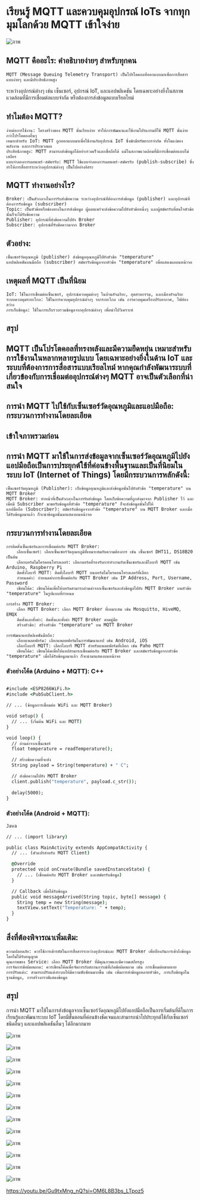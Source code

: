 # เรียนรู้ MQTT และควบคุมอุปกรณ์ IoTs จากทุกมุมโลกด้วย MQTT เข้าใจง่าย

![ภาพ](https://github.com/user-attachments/assets/d013eeb0-9960-44fd-90c3-9e11d150f529)



## MQTT คืออะไร: คำอธิบายง่ายๆ สำหรับทุกคน

    MQTT (Message Queuing Telemetry Transport) เป็นโปรโตคอลที่ออกแบบมาเพื่อการสื่อสารแบบง่ายๆ และมีประสิทธิภาพสูง 
ระหว่างอุปกรณ์ต่างๆ เช่น เซ็นเซอร์, อุปกรณ์ IoT, และแอปพลิเคชัน โดยเฉพาะอย่างยิ่งในสภาพแวดล้อมที่มีการเชื่อมต่อแบบจำกัด หรือต้องการส่งข้อมูลแบบเรียลไทม์

## ทำไมต้อง MQTT?

    ง่ายต่อการใช้งาน: โครงสร้างของ MQTT นั้นเรียบง่าย ทำให้การพัฒนาและใช้งานโปรแกรมที่ใช้ MQTT นั้นง่ายกว่าโปรโตคอลอื่นๆ
    เหมาะสำหรับ IoT: MQTT ถูกออกแบบมาเพื่อใช้งานกับอุปกรณ์ IoT ซึ่งมักมีทรัพยากรจำกัด ทั้งในแง่ของพลังงาน และการประมวลผล
    ประสิทธิภาพสูง: MQTT สามารถส่งข้อมูลได้อย่างรวดเร็วและเชื่อถือได้ แม้ในสภาพแวดล้อมที่มีการเชื่อมต่อแบบไม่เสถียร
    แบบจำลองการเผยแพร่-สมัครรับ: MQTT ใช้แบบจำลองการเผยแพร่-สมัครรับ (publish-subscribe) ซึ่งทำให้การสื่อสารระหว่างอุปกรณ์ต่างๆ เป็นไปอย่างอิสระ

## MQTT ทำงานอย่างไร?

    Broker: เป็นตัวกลางในการรับส่งข้อความ ระหว่างอุปกรณ์ที่ต้องการส่งข้อมูล (publisher) และอุปกรณ์ที่ต้องการรับข้อมูล (subscriber)
    Topic: เป็นหัวข้อหรือช่องทางในการส่งข้อมูล ผู้เผยแพร่จะส่งข้อความไปยังหัวข้อหนึ่งๆ และผู้สมัครรับที่สนใจหัวข้อนั้นก็จะได้รับข้อความ
    Publisher: อุปกรณ์ที่ส่งข้อความไปยัง Broker
    Subscriber: อุปกรณ์ที่รับข้อความจาก Broker

## ตัวอย่าง:

    เซ็นเซอร์วัดอุณหภูมิ (publisher) ส่งข้อมูลอุณหภูมิไปยังหัวข้อ "temperature"
    แอปพลิเคชันบนมือถือ (subscriber) สมัครรับข้อมูลจากหัวข้อ "temperature" เพื่อแสดงผลบนหน้าจอ

## เหตุผลที่ MQTT เป็นที่นิยม

    IoT: ใช้ในการเชื่อมต่อเซ็นเซอร์, อุปกรณ์ควบคุมต่างๆ ในบ้านอัจฉริยะ, อุตสาหกรรม, และเมืองอัจฉริยะ
    ระบบควบคุมระยะไกล: ใช้ในการควบคุมอุปกรณ์ต่างๆ จากระยะไกล เช่น การควบคุมเครื่องปรับอากาศ, ไฟส่องสว่าง
    การเก็บข้อมูล: ใช้ในการเก็บรวบรวมข้อมูลจากอุปกรณ์ต่างๆ เพื่อนำไปวิเคราะห์

## สรุป

## MQTT เป็นโปรโตคอลที่ทรงพลังและมีความยืดหยุ่น เหมาะสำหรับการใช้งานในหลากหลายรูปแบบ โดยเฉพาะอย่างยิ่งในด้าน IoT และระบบที่ต้องการการสื่อสารแบบเรียลไทม์ หากคุณกำลังพัฒนาระบบที่เกี่ยวข้องกับการเชื่อมต่ออุปกรณ์ต่างๆ MQTT อาจเป็นตัวเลือกที่น่าสนใจ




## การนำ MQTT ไปใช้กับเซ็นเซอร์วัดอุณหภูมิและแอปมือถือ: กระบวนการทำงานโดยละเอียด

## เข้าใจภาพรวมก่อน

## การนำ MQTT มาใช้ในการส่งข้อมูลจากเซ็นเซอร์วัดอุณหภูมิไปยังแอปมือถือเป็นการประยุกต์ใช้ที่ค่อนข้างพื้นฐานและเป็นที่นิยมในระบบ IoT (Internet of Things) โดยมีกระบวนการหลักดังนี้:

    เซ็นเซอร์วัดอุณหภูมิ (Publisher): เก็บข้อมูลอุณหภูมิและส่งข้อมูลนั้นไปยังหัวข้อ "temperature" บน MQTT Broker
    MQTT Broker: ทำหน้าที่เป็นตัวกลางในการรับส่งข้อมูล โดยเก็บข้อความที่ถูกส่งมาจาก Publisher ไว้ และเมื่อมี Subscriber มาขอรับข้อมูลที่หัวข้อ "temperature" ก็จะส่งข้อมูลนั้นไปให้
    แอปมือถือ (Subscriber): สมัครรับข้อมูลจากหัวข้อ "temperature" บน MQTT Broker และเมื่อได้รับข้อมูลมาแล้ว ก็จะนำข้อมูลนั้นมาแสดงบนหน้าจอ

## กระบวนการทำงานโดยละเอียด

    การติดตั้งเซ็นเซอร์และการเชื่อมต่อกับ MQTT Broker:
        เลือกเซ็นเซอร์: เลือกเซ็นเซอร์วัดอุณหภูมิที่เหมาะสมกับความต้องการ เช่น เซ็นเซอร์ DHT11, DS18B20 เป็นต้น
        เลือกบอร์ดไมโครคอนโทรลเลอร์: เลือกบอร์ดที่รองรับการทำงานกับเซ็นเซอร์และมีไลบารี MQTT เช่น Arduino, Raspberry Pi
        ติดตั้งไลบารี MQTT: ติดตั้งไลบารี MQTT บนบอร์ดไมโครคอนโทรลเลอร์ที่เลือก
        กำหนดค่า: กำหนดค่าการเชื่อมต่อกับ MQTT Broker เช่น IP Address, Port, Username, Password
        เขียนโค้ด: เขียนโค้ดเพื่อให้บอร์ดสามารถอ่านค่าจากเซ็นเซอร์และส่งข้อมูลไปยัง MQTT Broker บนหัวข้อ "temperature" ในรูปแบบที่กำหนด

    การสร้าง MQTT Broker:
        เลือก MQTT Broker: เลือก MQTT Broker ที่เหมาะสม เช่น Mosquitto, HiveMQ, EMQX
        ติดตั้งและตั้งค่า: ติดตั้งและตั้งค่า MQTT Broker ตามคู่มือ
        สร้างหัวข้อ: สร้างหัวข้อ "temperature" บน MQTT Broker

    การพัฒนาแอปพลิเคชันมือถือ:
        เลือกแพลตฟอร์ม: เลือกแพลตฟอร์มในการพัฒนาแอป เช่น Android, iOS
        เลือกไลบารี MQTT: เลือกไลบารี MQTT สำหรับแพลตฟอร์มที่เลือก เช่น Paho MQTT
        เขียนโค้ด: เขียนโค้ดเพื่อให้แอปสามารถเชื่อมต่อกับ MQTT Broker และสมัครรับข้อมูลจากหัวข้อ "temperature" เมื่อได้รับข้อมูลมาแล้ว ก็จะนำมาแสดงบนหน้าจอ



### ตัวอย่างโค้ด (Arduino + MQTT): C++
```cmd

#include <ESP8266WiFi.h>
#include <PubSubClient.h>

// ... (ข้อมูลการเชื่อมต่อ WiFi และ MQTT Broker)

void setup() {
  // ... (เริ่มต้น WiFi และ MQTT)
}

void loop() {
  // อ่านค่าจากเซ็นเซอร์
  float temperature = readTemperature();

  // สร้างข้อความที่จะส่ง
  String payload = String(temperature) + " C";

  // ส่งข้อความไปยัง MQTT Broker
  client.publish("temperature", payload.c_str());
  
  delay(5000);
}


```

### ตัวอย่างโค้ด (Android + MQTT):
```cmd
Java

// ... (import library)

public class MainActivity extends AppCompatActivity {
  // ... (ตัวแปรสำหรับ MQTT Client)

  @Override
  protected void onCreate(Bundle savedInstanceState) {
    // ... (เชื่อมต่อกับ MQTT Broker และสมัครรับข้อมูล)
  }

  // Callback เมื่อได้รับข้อมูล
  public void messageArrived(String topic, byte[] message) {
    String temp = new String(message);
    textView.setText("Temperature: " + temp);
  }
}

```


##  สิ่งที่ต้องพิจารณาเพิ่มเติม:

    ความปลอดภัย: ควรใช้การเข้ารหัสในการสื่อสารระหว่างอุปกรณ์และ MQTT Broker เพื่อป้องกันการเข้าถึงข้อมูลโดยไม่ได้รับอนุญาต
    คุณภาพของ Service: เลือก MQTT Broker ที่มีคุณภาพและมีความเสถียรสูง
    การจัดการข้อผิดพลาด: ควรเขียนโค้ดเพื่อจัดการกับสถานการณ์ที่เกิดข้อผิดพลาด เช่น การเชื่อมต่อขาดหาย
    การปรับแต่ง: สามารถปรับแต่งระบบให้มีความซับซ้อนมากขึ้น เช่น เพิ่มการส่งข้อมูลหลายหัวข้อ, การเก็บข้อมูลในฐานข้อมูล, การสร้างกราฟแสดงข้อมูล

##  สรุป

การนำ MQTT มาใช้ในการส่งข้อมูลจากเซ็นเซอร์วัดอุณหภูมิไปยังแอปมือถือเป็นการเริ่มต้นที่ดีในการเรียนรู้และพัฒนาระบบ IoT โดยมีขั้นตอนที่ค่อนข้างชัดเจนและสามารถนำไปประยุกต์ใช้กับเซ็นเซอร์ชนิดอื่นๆ และแอปพลิเคชันอื่นๆ ได้อีกมากมาย




![ภาพ](https://github.com/user-attachments/assets/925a8902-addc-46d2-ae42-18ef09626227)

![ภาพ](https://github.com/user-attachments/assets/c67a8ad6-bd9a-4d4d-aeea-cd4c6c2aa4ac)

![ภาพ](https://github.com/user-attachments/assets/a65056d6-c2a2-453d-9c4b-50118450392a)

![ภาพ](https://github.com/user-attachments/assets/41dc2ca4-dafb-42b9-b405-49c16ffd9fbb)

![ภาพ](https://github.com/user-attachments/assets/95009661-4016-4c38-b810-9adbd7ea9540)

![ภาพ](https://github.com/user-attachments/assets/7674230b-dde9-483c-ba32-ad3dd2776076)

![ภาพ](https://github.com/user-attachments/assets/4d9a7fe5-b145-4c1a-b240-2318cd7cd28f)

![ภาพ](https://github.com/user-attachments/assets/0e9c23a9-0370-43db-9d10-154b9e98ed17)

![ภาพ](https://github.com/user-attachments/assets/7d912f7c-fbd7-4585-a87b-79360d12fb1c)


![ภาพ](https://github.com/user-attachments/assets/9ec74747-0d70-4472-9612-044698dfac82)

![ภาพ](https://github.com/user-attachments/assets/c322e998-9989-465b-8c65-2818b358b79a)

![ภาพ](https://github.com/user-attachments/assets/5a1a38b3-5295-48f4-9a74-31794aa415e1)

![ภาพ](https://github.com/user-attachments/assets/db1790d3-7c0b-47a3-a22c-283999ed09c4)







https://youtu.be/Gu9txMng_nQ?si=OM6L8B3bs_LTpoz5


